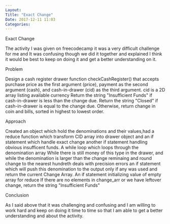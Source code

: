 ```yaml
---
Layout:
Title: "Exact Change"
Date: 2017-12-11 11:03
Categories:
---
```


Exact Change

The activity I was given on freecodecamp it was a very difficult challenge for me and It was confusing though we did it together and explained I think it would be best to keep on doing it and get a better understanding on it.

Problem

Design a cash register drawer function checkCashRegister() that accepts purchase price as the first argument (price), payment as the second argument (cash), and cash-in-drawer (cid) as the third argument.
cid is a 2D array listing available currency
Return the string "Insufficient Funds" if cash-in-drawer is less than the change due. Return the string "Closed" if cash-in-drawer is equal to the change due.
Otherwise, return change in coin and bills, sorted in highest to lowest order.

Approach

Created an object which hold the denominations and their values,had a reduce function which transform CID array into drawer object and an if statement which handle exact change another if statement handling obvious insufficent funds.
A while loop which loops through the denomination array
While there is still money of this type in the drawer, and while the denomination is larger than the change reminaing and round change to the nearest hundreth deals with precision errors an if statement which will push this denomination to the output only if any was used and return the current Change Array.
An if statement initializing value of empty array for reduce If there are no elements in change_arr or we have leftover change, return the string "Insufficient Funds"

Conclusion

As I said above that it was challenging and confusing and I am willing to work hard and keep on doing it time to time so that I am able to get a better understanding and about the activity.